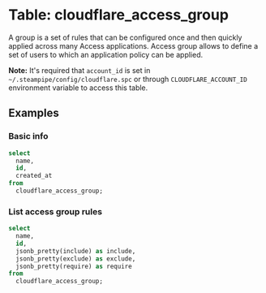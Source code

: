 # Table: cloudflare_access_group

A group is a set of rules that can be configured once and then quickly applied across many Access applications.
Access group allows to define a set of users to which an application policy can be applied.

**Note:** It's required that `account_id` is set in `~/.steampipe/config/cloudflare.spc` or through `CLOUDFLARE_ACCOUNT_ID` environment variable to access this table.

## Examples

### Basic info

```sql
select
  name,
  id,
  created_at
from
  cloudflare_access_group;
```

### List access group rules

```sql
select
  name,
  id,
  jsonb_pretty(include) as include,
  jsonb_pretty(exclude) as exclude,
  jsonb_pretty(require) as require
from
  cloudflare_access_group;
```
